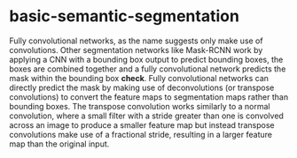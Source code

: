 # basic-semantic-segmentation

Fully convolutional networks, as the name suggests only make use of convolutions. Other segmentation networks like Mask-RCNN work by applying a CNN with a bounding box output to predict bounding boxes, the boxes are combined together and a fully convolutional network predicts the mask within the bounding box **check**. Fully convolutional networks can directly predict the mask by making use of deconvolutions (or transpose convolutions) to convert the feature maps to segmentation maps rather than bounding boxes. The transpose convolution works similarly to a normal convolution, where a small filter with a stride greater than one is convolved across an image to produce a smaller feature map but instead transpose convolutions make use of a fractional stride, resulting in a larger feature map than the original input. 
